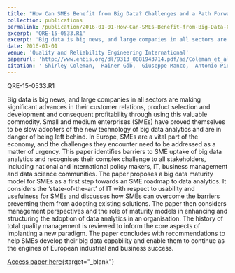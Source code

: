 ```yaml
---
title: "How Can SMEs Benefit from Big Data? Challenges and a Path Forward"
collection: publications
permalink: /publication/2016-01-01-How-Can-SMEs-Benefit-from-Big-Data-Challenges-and-a-Path-Forward
excerpt: 'QRE-15-0533.R1'
excerpt: 'Big data is big news, and large companies in all sectors are making significant advances in their customer relations, product selection and development and consequent profitability through using this valuable commodity. Small and medium enterprises (SMEs) have proved themselves to be slow adopters of the new technology of big data analytics and are in danger of being left behind. In Europe, SMEs are a vital part of the economy, and the challenges they encounter need to be addressed as a matter of urgency. This paper identifies barriers to SME uptake of big data analytics and recognises their complex challenge to all stakeholders, including national and international policy makers, IT, business management and data science communities. The paper proposes a big data maturity model for SMEs as a first step towards an SME roadmap to data analytics. It considers the ‘state-of-the-art’ of IT with respect to usability and usefulness for SMEs and discusses how SMEs can overcome the barriers preventing them from adopting existing solutions. The paper then considers management perspectives and the role of maturity models in enhancing and structuring the adoption of data analytics in an organisation. The history of total quality management is reviewed to inform the core aspects of implanting a new paradigm. The paper concludes with recommendations to help SMEs develop their big data capability and enable them to continue as the engines of European industrial and business success.'
date: 2016-01-01
venue: 'Quality and Reliability Engineering International'
paperurl: 'http://www.enbis.org/dl/9313_0081943714.pdf/as/Coleman_et_al-How%20Can%20SMEs%20Benefit%20from%20Big%20Data.pdf?_ts=519&_ts=519'
citation: ' Shirley Coleman,  Rainer Göb,  Giuseppe Manco,  Antonio Pievatolo,  Xavier Tort-Martorell,  Marco Reis, &quot;How Can SMEs Benefit from Big Data? Challenges and a Path Forward.&quot; Quality and Reliability Engineering International, 2016.'
---
```

QRE-15-0533.R1

Big data is big news, and large companies in all sectors are making significant advances in their customer relations, product selection and development and consequent profitability through using this valuable commodity. Small and medium enterprises (SMEs) have proved themselves to be slow adopters of the new technology of big data analytics and are in danger of being left behind. In Europe, SMEs are a vital part of the economy, and the challenges they encounter need to be addressed as a matter of urgency. This paper identifies barriers to SME uptake of big data analytics and recognises their complex challenge to all stakeholders, including national and international policy makers, IT, business management and data science communities. The paper proposes a big data maturity model for SMEs as a first step towards an SME roadmap to data analytics. It considers the ‘state-of-the-art’ of IT with respect to usability and usefulness for SMEs and discusses how SMEs can overcome the barriers preventing them from adopting existing solutions. The paper then considers management perspectives and the role of maturity models in enhancing and structuring the adoption of data analytics in an organisation. The history of total quality management is reviewed to inform the core aspects of implanting a new paradigm. The paper concludes with recommendations to help SMEs develop their big data capability and enable them to continue as the engines of European industrial and business success.

[Access paper here](http://www.enbis.org/dl/9313_0081943714.pdf/as/Coleman_et_al-How%20Can%20SMEs%20Benefit%20from%20Big%20Data.pdf?_ts=519&_ts=519){:target="_blank"}
